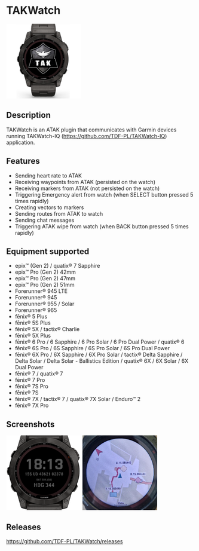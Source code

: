 # TAKWatch

<img src="https://raw.githubusercontent.com/TDF-PL/TAKWatch-IQ/main/images/screenshot-2.jpeg" width="200" height="200">

## Description
TAKWatch is an ATAK plugin that communicates with Garmin devices running TAKWatch-IQ (https://github.com/TDF-PL/TAKWatch-IQ) application.

## Features
- Sending heart rate to ATAK
- Receiving waypoints from ATAK (persisted on the watch)
- Receiving markers from ATAK (not persisted on the watch)
- Triggering Emergency alert from watch (when SELECT button pressed 5 times rapidly)
- Creating vectors to markers
- Sending routes from ATAK to watch
- Sending chat messages
- Triggering ATAK wipe from watch (when BACK button pressed 5 times rapidly)

## Equipment supported
- epix™ (Gen 2) / quatix® 7 Sapphire
- epix™ Pro (Gen 2) 42mm
- epix™ Pro (Gen 2) 47mm
- epix™ Pro (Gen 2) 51mm
- Forerunner® 945 LTE
- Forerunner® 945
- Forerunner® 955 / Solar
- Forerunner® 965
- fēnix® 5 Plus
- fēnix® 5S Plus
- fēnix® 5X / tactix® Charlie
- fēnix® 5X Plus
- fēnix® 6 Pro / 6 Sapphire / 6 Pro Solar / 6 Pro Dual Power / quatix® 6
- fēnix® 6S Pro / 6S Sapphire / 6S Pro Solar / 6S Pro Dual Power
- fēnix® 6X Pro / 6X Sapphire / 6X Pro Solar / tactix® Delta Sapphire / Delta Solar / Delta Solar - Ballistics Edition / quatix® 6X / 6X Solar / 6X Dual Power
- fēnix® 7 / quatix® 7
- fēnix® 7 Pro
- fēnix® 7S Pro
- fēnix® 7S
- fēnix® 7X / tactix® 7 / quatix® 7X Solar / Enduro™ 2
- fēnix® 7X Pro

## Screenshots

<img src="https://raw.githubusercontent.com/TDF-PL/TAKWatch-IQ/main/images/screenshot-1.png" width="200" height="200">
<img src="https://raw.githubusercontent.com/TDF-PL/TAKWatch-IQ/main/images/screenshot-3.jpeg" width="200" height="200">


## Releases

https://github.com/TDF-PL/TAKWatch/releases

